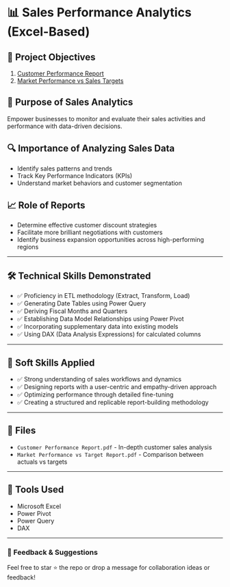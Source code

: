 # 📊 Sales Performance Analytics (Excel-Based)

## 🚀 Project Objectives

1. [Customer Performance Report](https://github.com/KirandeepMarala/Excel-Sales_Analysis/blob/main/Customer%20Performance%20Report.pdf)
2. [Market Performance vs Sales Targets](https://github.com/KirandeepMarala/Excel-Sales_Analysis/blob/main/Customer%20Performance%20Report.pdf)

## 🎯 Purpose of Sales Analytics
Empower businesses to monitor and evaluate their sales activities and performance with data-driven decisions.

## 🔍 Importance of Analyzing Sales Data
- Identify sales patterns and trends  
- Track Key Performance Indicators (KPIs)  
- Understand market behaviors and customer segmentation  

## 📈 Role of Reports
- Determine effective customer discount strategies  
- Facilitate more brilliant negotiations with customers  
- Identify business expansion opportunities across high-performing regions  

---

## 🛠️ Technical Skills Demonstrated

- ✅ Proficiency in ETL methodology (Extract, Transform, Load)
- ✅ Generating Date Tables using Power Query
- ✅ Deriving Fiscal Months and Quarters
- ✅ Establishing Data Model Relationships using Power Pivot
- ✅ Incorporating supplementary data into existing models
- ✅ Using DAX (Data Analysis Expressions) for calculated columns

---

## 🤹 Soft Skills Applied

- ✅ Strong understanding of sales workflows and dynamics
- ✅ Designing reports with a user-centric and empathy-driven approach
- ✅ Optimizing performance through detailed fine-tuning
- ✅ Creating a structured and replicable report-building methodology

---

## 📁 Files

- `Customer Performance Report.pdf` - In-depth customer sales analysis
- `Market Performance vs Target Report.pdf` - Comparison between actuals vs targets

---

## 📌 Tools Used
- Microsoft Excel
- Power Pivot
- Power Query
- DAX

---

### 💬 Feedback & Suggestions
Feel free to star ⭐ the repo or drop a message for collaboration ideas or feedback!
